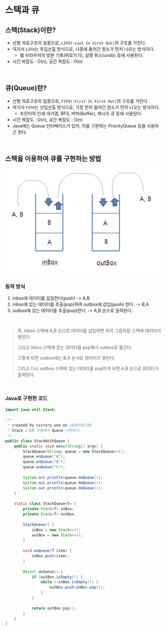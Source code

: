 # 스택과 큐

## 스택(Stack)이란?
- 선형 자료구조의 일종으로, `LIFO(:Last In First Out)`의 구조를 가진다.
- 여기서 `LIFO`는 후입선출 방식으로, 나중에 들어간 원소가 먼저 나오는 방식이다.
   - 웹 브라우저의 방문 기록(뒤로가기), 실행 취소(undo) 등에 사용된다.
- 시간 복잡도 : O(n), 공간 복잡도 : O(n)

<br/>

## 큐(Queue)란?
- 선형 자료구조의 일종으로, `FIFO(:First In First Out)`의 구조를 가진다.
- 여기서 `FIFO`는 선입선출 방식으로, 가장 먼저 들어간 원소가 먼저 나오는 방식이다.
    - 프린터의 인쇄 대기열, BFS, 버퍼(Buffer), 메시지 큐 등에 사용된다.
- 시간 복잡도 : O(n), 공간 복잡도 : O(n)
- Java에는 Queue 인터페이스가 있어, 이를 구현하는 PriorityQueue 등을 사용하곤 한다.

<br/>

## 스택을 이용하여 큐를 구현하는 방법
<img src="https://github.com/2dongyeop/TIL/blob/main/Data-Structure/image/stack-make-queue.png" width = 500/>

### 동작 방식 
1. inbox에 데이터를 삽입한다(push) -> A,B
2. inbox에 있는 데이터를 추출(pop)하여 outbox에 삽입(push) 한다. -> B,A
3. outbox에 있는 데이터를 추출(pop)한다. -> A,B 순으로 출력된다.

<br/>

> 즉, inbox 스택에 A,B 순으로 데이터를 삽입하면 위의 그림처럼 스택에 데이터가 쌓인다. 
>
> 그리고 inbox 스택에 있는 데이터를 pop해서 outbox로 옮긴다. 
>
> 그렇게 되면 outbox에는 B,A 순서로 데이터가 쌓인다.
>
> 그리고 다시 outbox 스택에 있는 데이터를 pop하게 되면 A,B 순으로 데이터가 출력된다.

<br/>

### Java로 구현한 코드
```Java
import java.util.Stack;

/**
 * created by victory_woo on 2020/05/06
 * Stack 2개를 이용해서 Queue 구현하기.
 */
public class StackWithQueue {
    public static void main(String[] args) {
        StackQueue<String> queue = new StackQueue<>();
        queue.enQueue("A");
        queue.enQueue("B");
        queue.enQueue("C");

        System.out.println(queue.deQueue());
        System.out.println(queue.deQueue());
        System.out.println(queue.deQueue());
    }

    static class StackQueue<T> {
        private Stack<T> inBox;
        private Stack<T> outBox;

        StackQueue() {
            inBox = new Stack<>();
            outBox = new Stack<>();
        }

        void enQueue(T item) {
            inBox.push(item);
        }

        Object deQueue() {
            if (outBox.isEmpty()) {
                while (!inBox.isEmpty()) {
                    outBox.push(inBox.pop());
                }
            }

            return outBox.pop();
        }
    }
}

```
